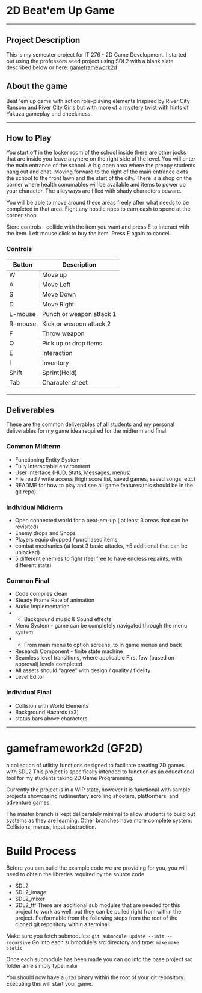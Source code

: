 # 2D Beat'em Up Game
***
## Project Description
This is my semester project for IT 276 - 2D Game Development. I started out using the professors seed project using SDL2 with a blank slate described below or here: [gameframework2d](https://github.com/engineerOfLies/gameframework2d "EngineerOfLies")

## About the game
Beat 'em up game with action role-playing elements Inspired by River City Ransom and River City Girls but with more of a mystery twist with hints of Yakuza gameplay and cheekiness.

***
## How to Play
You start off in the locker room of the school inside there are other jocks that are inside you leave anyhere on the right side of the level. You will enter the main entrance of the school. A big open area where the preppy students hang out and chat. Moving forward to the right of the main entrance exits the school to the front lawn and the start of the city. There is a shop on the corner where health conumables will be available and items to power up your character. The alleyways are filled with shady characters beware.

You will be able to move around these areas freely after what needs to be completed in that area. Fight any hostile npcs to earn cash to spend at the corner shop. 

Store controls - collide with the item you want and press E to interact with the item. Left mouse click to buy the item. Press E again to cancel.
### Controls
|Button|Description|
|------|-----------|
|W|Move up|
|A|Move Left|
|S|Move Down|
|D|Move Right|
|L-mouse|Punch or weapon attack 1|
|R-mouse|Kick  or weapon attack 2|
|F|Throw weapon|
|Q|Pick up or drop items|
|E|Interaction|
|I|Inventory|
|Shift|Sprint(Hold)|
|Tab|Character sheet|
***
## Deliverables

These are the common deliverables of all students and my personal deliverables for my game idea required for the midterm and final.
### Common Midterm
* Functioning Entity System
* Fully interactable environment
* User Interface (HUD, Stats, Messages, menus)
* File read / write access (high score list, saved games, saved songs, etc.)
* README for how to play and see all game features(this should be in the git repo)
### Individual Midterm
* Open connected world for a beat-em-up ( at least 3 areas that can be revisited)
* Enemy drops and Shops
* Players equip dropped / purchased items
* combat mechanics (at least 3 basic attacks, +5 additional that can be unlocked)
* 5 different enemies to fight (feel free to have endless repaints, with different stats)
### Common Final
* Code compiles clean
* Steady Frame Rate of animation
* Audio Implementation
* * Background music & Sound effects
* Menu System - game can be completely navigated through the menu system
* * From main menu to option screens, to in game menus and back
* Research Component  - finite state machine
* Seamless level transitions, where applicable
First few (based on approval) levels completed
* All assets should “agree” with design / quality / fidelity
* Level Editor

### Individual Final
* Collision with World Elements
* Background Hazards (x3)
* status bars above characters
***

# gameframework2d (GF2D)
a collection of utlitity functions designed to facilitate creating 2D games with SDL2
This project is specifically intended to function as an educational tool for my students taking 2D Game Programming.

Currently the project is in a WIP state, however it is functional with sample projects showcasing rudimentary scrolling shooters,
platformers, and adventure games.

The master branch is kept deliberately minimal to allow students to build out systems as they are learning.
Other branches have more complete system: Collisions, menus, input abstraction.

# Build Process

Before you can build the example code we are providing for you, you will need to obtain the libraries required
by the source code
 - SDL2
 - SDL2_image
 - SDL2_mixer
 - SDL2_ttf
There are additional sub modules that are needed for this project to work as well, but they can be pulled right from within the project.
Performable from the following steps from the root of the cloned git repository within a terminal. 

Make sure you fetch submodules: `git submodule update --init --recursive`
Go into each submodule's src directory and type:
`make`
`make static`

Once each submodule has been made you can go into the base project src folder anre simply type:
`make`

You should now have a `gf2d` binary within the root of your git repository. Executing this will start your game.